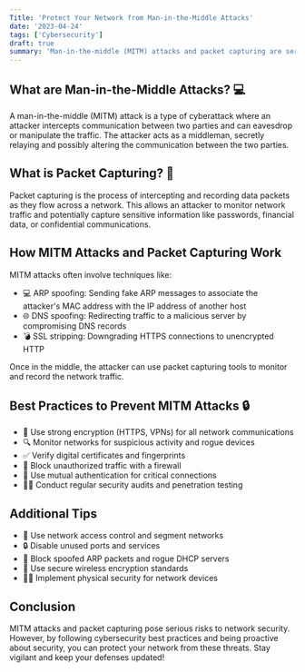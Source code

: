 ```yaml
---
Title: 'Protect Your Network from Man-in-the-Middle Attacks'
date: '2023-04-24'
tags: ['Cybersecurity']
draft: true
summary: 'Man-in-the-middle (MITM) attacks and packet capturing are serious threats to network security. Learn what they are, how they work, and best practices for protecting your network from these attacks.'
---
```


## What are Man-in-the-Middle Attacks? 💻

A man-in-the-middle (MITM) attack is a type of cyberattack where an attacker intercepts communication between two parties and can eavesdrop or manipulate the traffic. The attacker acts as a middleman, secretly relaying and possibly altering the communication between the two parties.

## What is Packet Capturing? 📶

Packet capturing is the process of intercepting and recording data packets as they flow across a network. This allows an attacker to monitor network traffic and potentially capture sensitive information like passwords, financial data, or confidential communications.

## How MITM Attacks and Packet Capturing Work

MITM attacks often involve techniques like:

- 💻 ARP spoofing: Sending fake ARP messages to associate the attacker's MAC address with the IP address of another host
- 🌐 DNS spoofing: Redirecting traffic to a malicious server by compromising DNS records
- 💣 SSL stripping: Downgrading HTTPS connections to unencrypted HTTP

Once in the middle, the attacker can use packet capturing tools to monitor and record the network traffic.

## Best Practices to Prevent MITM Attacks 🔒

- 🔑 Use strong encryption (HTTPS, VPNs) for all network communications
- 🔍 Monitor networks for suspicious activity and rogue devices
- ✅ Verify digital certificates and fingerprints
- 🚫 Block unauthorized traffic with a firewall
- 🔐 Use mutual authentication for critical connections
- 🕵️‍♀️ Conduct regular security audits and penetration testing

## Additional Tips

- 🔁 Use network access control and segment networks
- 🔒 Disable unused ports and services
- 🚫 Block spoofed ARP packets and rogue DHCP servers
- 📡 Use secure wireless encryption standards
- 👮‍♂️ Implement physical security for network devices

## Conclusion

MITM attacks and packet capturing pose serious risks to network security. However, by following cybersecurity best practices and being proactive about security, you can protect your network from these threats. Stay vigilant and keep your defenses updated!
